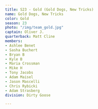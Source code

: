 ```yaml
---
title: S23 - Gold (Gold Dogs, New Tricks)
name: Gold Dogs, New Tricks
color: Gold
season: 23
photo: "/img/team_gold.jpg"
captain: Oliver J.
quarterback: Matt Cline
members:
- Ashlee Benet
- Sasha Buchert
- Bryan B
- Kyle B
- Maria Crossman
- Mike H
- Tony Jacobs
- Adam Maisel
- Jason Mascelli
- Chris Rybicki
- Adam Strasberg
division: Dirty Goose

---
```

